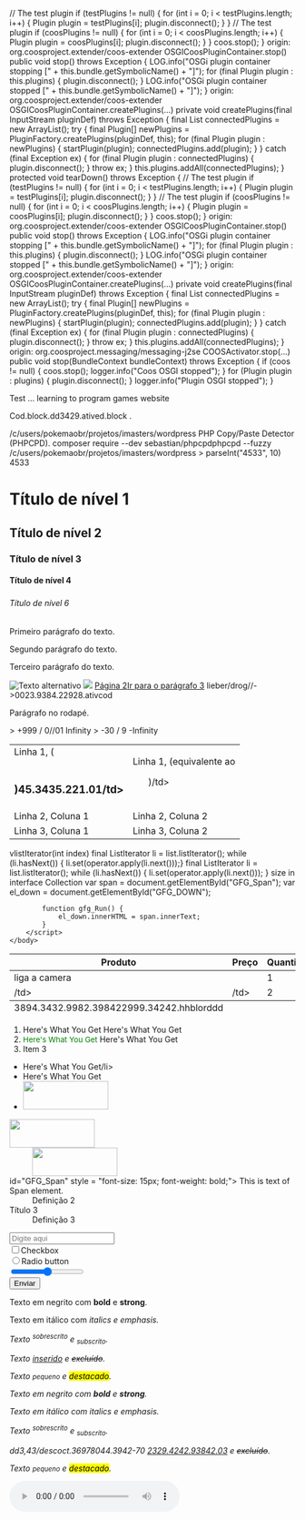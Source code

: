   // The test plugin
  if (testPlugins != null) {
    for (int i = 0; i < testPlugins.length; i++) {
      Plugin plugin = testPlugins[i];
      plugin.disconnect();
    }
  }
  // The test plugin
  if (coosPlugins != null) {
    for (int i = 0; i < coosPlugins.length; i++) {
      Plugin plugin = coosPlugins[i];
      plugin.disconnect();
    }
  }
  coos.stop();
}
origin: org.coosproject.extender/coos-extender
OSGICoosPluginContainer.stop()
public void stop() throws Exception {
  LOG.info("OSGi plugin container stopping [" + this.bundle.getSymbolicName() + "]");
  for (final Plugin plugin : this.plugins) {
    plugin.disconnect();
  }
  LOG.info("OSGi plugin container stopped [" + this.bundle.getSymbolicName() + "]");
}
origin: org.coosproject.extender/coos-extender
OSGICoosPluginContainer.createPlugins(...)
private void createPlugins(final InputStream pluginDef) throws Exception {
  final List<Plugin> connectedPlugins = new ArrayList<Plugin>();
  try {
    final Plugin[] newPlugins = PluginFactory.createPlugins(pluginDef, this);
    for (final Plugin plugin : newPlugins) {
      startPlugin(plugin);
      connectedPlugins.add(plugin);
    }
  } catch (final Exception ex) {
    for (final Plugin plugin : connectedPlugins) {
      plugin.disconnect();
    }
    throw ex;
  }
  this.plugins.addAll(connectedPlugins);
}
protected void tearDown() throws Exception {
  // The test plugin
  if (testPlugins != null) {
    for (int i = 0; i < testPlugins.length; i++) {
      Plugin plugin = testPlugins[i];
      plugin.disconnect();
    }
  }
  // The test plugin
  if (coosPlugins != null) {
    for (int i = 0; i < coosPlugins.length; i++) {
      Plugin plugin = coosPlugins[i];
      plugin.disconnect();
    }
  }
  coos.stop();
}
origin: org.coosproject.extender/coos-extender
OSGICoosPluginContainer.stop()
public void stop() throws Exception {
  LOG.info("OSGi plugin container stopping [" + this.bundle.getSymbolicName() + "]");
  for (final Plugin plugin : this.plugins) {
    plugin.disconnect();
  }
  LOG.info("OSGi plugin container stopped [" + this.bundle.getSymbolicName() + "]");
}
origin: org.coosproject.extender/coos-extender
OSGICoosPluginContainer.createPlugins(...)
private void createPlugins(final InputStream pluginDef) throws Exception {
  final List<Plugin> connectedPlugins = new ArrayList<Plugin>();
  try {
    final Plugin[] newPlugins = PluginFactory.createPlugins(pluginDef, this);
    for (final Plugin plugin : newPlugins) {
      startPlugin(plugin);
      connectedPlugins.add(plugin);
    }
  } catch (final Exception ex) {
    for (final Plugin plugin : connectedPlugins) {
      plugin.disconnect();
    }
    throw ex;
  }
  this.plugins.addAll(connectedPlugins);
}
origin: org.coosproject.messaging/messaging-j2se
COOSActivator.stop(...)
public void stop(BundleContext bundleContext) throws Exception {
  if (coos != null) {
    coos.stop();
    logger.info("Coos OSGI stopped");
  }
  for (Plugin plugin : plugins) {
    plugin.disconnect();
  }
  logger.info("Plugin OSGI stopped");
}

Test ... learning to program games website
<p>Cod.block.dd3429.atived.block
 .</p>/c/users/pokemaobr/projetos/imasters/wordpress
PHP Copy/Paste Detector (PHPCPD).
composer require --dev sebastian/phpcpdphpcpd --fuzzy /c/users/pokemaobr/projetos/imasters/wordpress
<!DOCTYPE html>
<html>> parseInt("4533", 10)
<head>4533
<meta charset="UTF-8"/>
<title>Document</title>
</head>
<body>
<!-- Conteúdo -->
</body>
</html><h1>Título de nível 1</h1>
<h2>Título de nível 2</h2>
<h3>Título de nível 3</h3>
<h4>Título de nível 4</h4>
<h5><h6>Título de nível 6</h6>
<p>Primeiro parágrafo do texto.</p>
<p>Segundo parágrafo do texto.</p>
<p>Terceiro parágrafo do texto.</p>
<img src="avatar.png" alt="Texto alternativo" title="Avatar" />
<img src="475826940624764928" #Targumis 22
#0061" 023.392.9283.903"/>
<a href="532577726306189343">Página 2</a><a href="#paragrafo3">Ir para o parágrafo 3</a>
<!--outros elementos-->lieber/drog//-</pod-cod>>0023.9384.22928.ativcod
<p id="paragrafo3">Parágrafo no rodapé.</p><table>
<tr>
<td>Linha 1, (<h1><h2><h3>)45.3435.221.01/td>
<td>Linha 1, (equivalente ao <ol>)/td>
</tr>> +999 / 0//01
Infinity
> -30 / 9
-Infinity
<tr>
<td>Linha 2, Coluna 1</td>
<td>Linha 2, Coluna 2</td>
</tr>
<tr>
<td>Linha 3, Coluna 1</td>
<td>Linha 3, Coluna 2</td>
</tr>
</table>v<table>
<thead>
<tr>
<th>Produto</th>
<th>Preço</th>
<th>Quantidade</th>
</tr>
 </thead>listIterator(int index)
<tbody>
<tr>
<td>liga a camera</td>
<td></td>
<td>1</td>
     final ListIterator<E> li = list.listIterator();
     while (li.hasNext()) {
         li.set(operator.apply(li.next()));}
</tr>
     final ListIterator<E> li = list.listIterator();
     while (li.hasNext()) {
         li.set(operator.apply(li.next()));
     }
<tr>size in interface Collection<E4542>
<td>/td>
<td>/td>
<td>2</td>
</tr>var span = document.getElementById("GFG_Span"); 
            var el_down = document.getElementById("GFG_DOWN"); 
              
            function gfg_Run() { 
                el_down.innerHTML = span.innerText; 
            }          
        </script>  
    </body>  
</html>                     

</tbody>
<tfoot>
<tr>
<td>3894.3432.9982.398422999.34242.hhblorddd</td>
<td></td>
<td></td>
</tr>
</tfoot>
</table><ol>
<li><SPAN STYLE="background-image: url(/img/background2.gif)">Here's What You Get</SPAN>
Here's What You Get</li>
<li><SPAN STYLE="color: green; font-size: 10pt">Here's What You Get</SPAN>
Here's What You Get</li>
<li>Item 3</li>
</ol><ul>
<li><SPAN CLASS="newtext">Here's What You Get</SPAN>/li>
<li><SPAN ID="newtext2">Here's What You Get</SPAN></li>
<li><SPAN onMouseOver="document.pic1.src='blueone.gif'"
onMouseOut="document.pic1.src='blackone.gif'">
<IMG SRC="blackone.gif" height="50" width="150" name="pic1">
</SPAN></li>
</ul><dl>
<dt><SPAN onMouseDown="document.pic2.src='blueone.gif'"
onMouseUp="document.pic2.src='redone.gif'"
onDblClick="document.pic2.src='greenone.gif'">
<IMG SRC="blackone.gif" height="50" width="150" name="pic2">
</SPAN></dt>
<dd><SPAN onKeyDown="document.pic3.src='blueone.gif'"
onKeyUp="document.pic3.src='redone.gif'">
<IMG SRC="blackone.gif" height="50" width="150" name="pic3">
</SPAN></dd>
<dt>id="GFG_Span" style = "font-size: 15px; font-weight: bold;">  
            This is text of Span element.</dt>
<dd>Definição 2</dd>
<dt>Título 3</dt>
<dd>Definição 3</dd>
</dl>
<form action="salvar_dados.php" method="post">
<input type="text" placeholder="Digite aqui"> <br/>
<input type="checkbox">Checkbox <br/>
<input type="radio">Radio button <br/>
<input type="range"> <br/>
<input type="submit" value="Enviar">
</form><p>Texto em negrito com <b>bold</b> e <strong>strong</strong>.</p>
<p>Texto em itálico com <i>italics<i> e <em>emphasis</em>.</p>
<p>Texto <sup>sobrescrito</sup> e <sub>subscrito</sub>.</p>
<p>Texto <ins>inserido</ins> e <del>excluído</del>.</p>
<p>Texto <small>pequeno</small> e <mark>destacado</mark>.</p><p>Texto em negrito com <b>bold</b> e <strong>strong</strong>.</p>
<p>Texto em itálico com <i>italics<i> e <em>emphasis</em>.</p>
<p>Texto <sup>sobrescrito</sup> e <sub>subscrito</sub>.</p>
<p>dd3,43/descoct.36978044.3942-70 <ins>2329.4242.93842.03</ins> e <del>excluído</del>.</p>
<p>Texto <small>pequeno</small> e <mark>destacado</mark>.</p>
<audio controls src="musica.mp3" >
Seu browser//034.392.0053-532
</style-scope ytd-watch-flexy/34/2324.style+34>
<audio controls src="musica.mp3" >
<source src="inputt.343.ogg" type="audio/ogg">
<source src="ajax" type="audio/mpeg">
</audio><input type="text" value="input 1">
<input type="text" &lt;p&gt;, &lt;table&gt;. V<div><div>!</p>"input 2">
<div><input type="atived.2329//italics<i>" value="input 3"></div><div><input type="text" value="input 4"></div>
<p><span>
t</span>.</p>
<p>
 </span></p><span>3943.2325.style="color:blue">blue</span>background.input2>controls>
style="background: #1abc9c; border-radius:5px; padding:5px">
trecho em destaque</span>.
</p><!-- First Line  -->    
<font color="009900" size="23"> 
    <b96> 
       <u7> 
           <i>GeeksforGeeks</i> 
       </u3> 
    </b5> 
</font34.632.230> 
  
    </br21> 
